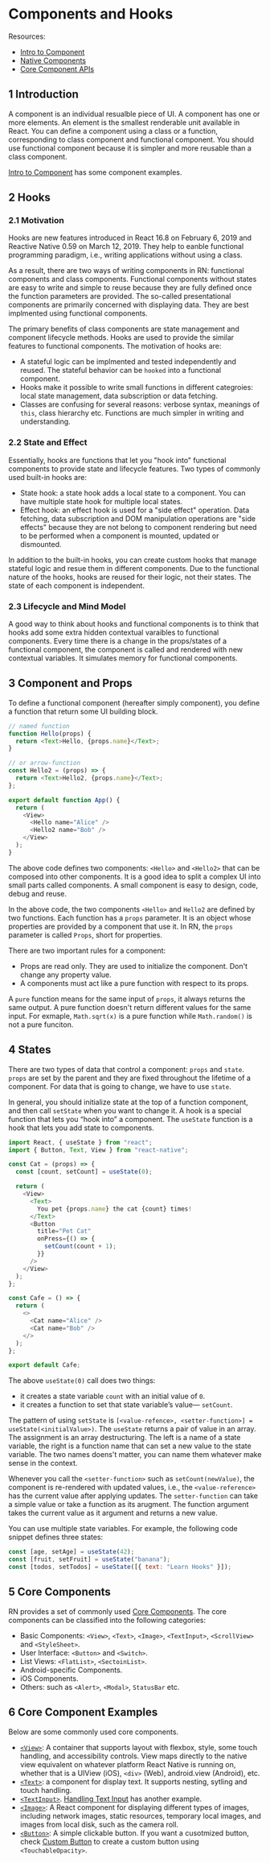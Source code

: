 # Components and Hooks

Resources:

- [Intro to Component](https://reactnative.dev/docs/intro-react)
- [Native Components](https://reactnative.dev/docs/intro-react-native-components)
- [Core Component APIs](https://reactnative.dev/docs/components-and-apis)

## 1 Introduction

A component is an individual resualble piece of UI. A component has one or more elements. An element is the smallest renderable unit available in React. You can define a component using a class or a function, corresponding to class component and functional component. You should use functional component because it is simpler and more reusable than a class component.

[Intro to Component](https://reactnative.dev/docs/intro-react) has some component examples.

## 2 Hooks

### 2.1 Motivation

Hooks are new features introduced in React 16.8 on February 6, 2019 and Reactive Native 0.59 on March 12, 2019. They help to eanble functional programming paradigm, i.e., writing applications without using a class.

As a result, there are two ways of writing components in RN: functional components and class components. Functional components without states are easy to write and simple to reuse because they are fully defined once the function parameters are provided. The so-called presentational components are primarily concerned with displaying data. They are best implmented using functional components.

The primary benefits of class components are state management and component lifecycle methods. Hooks are used to provide the similar features to functional components. The motivation of hooks are:

- A stateful logic can be implmented and tested independently and reused. The stateful behavior can be `hooked` into a functional component.
- Hooks make it possible to write small functions in different categroies: local state management, data subscription or data fetching.
- Classes are confusing for several reasons: verbose syntax, meanings of `this`, class hierarchy etc. Functions are much simpler in writing and understanding.

### 2.2 State and Effect

Essentially, hooks are functions that let you "hook into" functional components to provide state and lifecycle features. Two types of commonly used built-in hooks are:

- State hook: a state hook adds a local state to a component. You can have multiple state hook for multiple local states.
- Effect hook: an effect hook is used for a "side effect" operation. Data fetching, data subscription and DOM manipulation operations are "side effects" because they are not belong to component rendering but need to be performed when a component is mounted, updated or dismounted.

In addition to the built-in hooks, you can create custom hooks that manage stateful logic and resue them in different components. Due to the functional nature of the hooks, hooks are reused for their logic, not their states. The state of each component is independent.

### 2.3 Lifecycle and Mind Model

A good way to think about hooks and functional components is to think that hooks add some extra hidden contextual varaibles to functional components. Every time there is a change in the props/states of a functional component, the component is called and rendered with new contextual variables. It simulates memory for functional components.

## 3 Component and Props

To define a functional component (hereafter simply component), you define a function that return some UI building block.

```js
// named function
function Hello(props) {
  return <Text>Hello, {props.name}</Text>;
}

// or arrow-function
const Hello2 = (props) => {
  return <Text>Hello2, {props.name}</Text>;
};

export default function App() {
  return (
    <View>
      <Hello name="Alice" />
      <Hello2 name="Bob" />
    </View>
  );
}
```

The above code defines two components: `<Hello>` and `<Hello2>` that can be composed into other components. It is a good idea to split a complex UI into small parts called components. A small component is easy to design, code, debug and reuse.

In the above code, the two components `<Hello>` and `Hello2` are defined by two functions. Each function has a `props` parameter. It is an object whose properties are provided by a component that use it. In RN, the `props` parameter is called `Props`, short for properties.

There are two important rules for a component:

- Props are read only. They are used to initialize the component. Don't change any property value.
- A components must act like a pure function with respect to its props.

A `pure` function means for the same input of `props`, it always returns the same output. A pure function doesn't return different values for the same input. For exmaple, `Math.sqrt(x)` is a pure function while `Math.random()` is not a pure funciton.

## 4 States

There are two types of data that control a component: `props` and `state`. `props` are set by the parent and they are fixed throughout the lifetime of a component. For data that is going to change, we have to use `state`.

In general, you should initialize state at the top of a function component, and then call `setState` when you want to change it. A hook is a special function that lets you “hook into” a component. The `useState` function is a hook that lets you add state to components.

```js
import React, { useState } from "react";
import { Button, Text, View } from "react-native";

const Cat = (props) => {
  const [count, setCount] = useState(0);

  return (
    <View>
      <Text>
        You pet {props.name} the cat {count} times!
      </Text>
      <Button
        title="Pet Cat"
        onPress={() => {
          setCount(count + 1);
        }}
      />
    </View>
  );
};

const Cafe = () => {
  return (
    <>
      <Cat name="Alice" />
      <Cat name="Bob" />
    </>
  );
};

export default Cafe;
```

The above `useState(0)` call does two things:

- it creates a state variable `count` with an initial value of `0`.
- it creates a function to set that state variable’s value— `setCount`.

The pattern of using `setState` is `[<value-refence>, <setter-function>] = useState(<initialValue>)`. The `useState` returns a pair of value in an array. The assignment is an array destructuring. The left is a name of a state variable, the right is a function name that can set a new value to the state variable. The two names doens't matter, you can name them whatever make sense in the context.

Whenever you call the `<setter-function>` such as `setCount(newValue)`, the component is re-rendered with updated values, i.e., the `<value-reference>` has the current value after applying updates. The `setter-function` can take a simple value or take a function as its arugment. The function argument takes the current value as it argument and returns a new value.

You can use multiple state variables. For example, the following code snippet defines three states:

```js
const [age, setAge] = useState(42);
const [fruit, setFruit] = useState("banana");
const [todos, setTodos] = useState([{ text: "Learn Hooks" }]);
```

## 5 Core Components

RN provides a set of commonly used [Core Components](https://reactnative.dev/docs/components-and-apis). The core components can be classified into the following categories:

- Basic Components: `<View>`, `<Text>`, `<Image>`, `<TextInput>`, `<ScrollView>` and `<StyleSheet>`.
- User Interface: `<Button>` and `<Switch>`.
- List Views: `<FlatList>`, `<SectoinList>`.
- Android-specific Components.
- iOS Components.
- Others: such as `<Alert>`, `<Modal>`, `StatusBar` etc.

## 6 Core Component Examples

Below are some commonly used core components.

- [`<View>`](https://reactnative.dev/docs/view): A container that supports layout with flexbox, style, some touch handling, and accessibility controls. View maps directly to the native view equivalent on whatever platform React Native is running on, whether that is a UIView (iOS), `<div>` (Web), android.view (Android), etc.
- [`<Text>`](https://reactnative.dev/docs/text): a component for display text. It supports nesting, sytling and touch handling.
- [`<TextInput>`](https://reactnative.dev/docs/textinput). [Handling Text Input](https://reactnative.dev/docs/handling-text-input) has another example.
- [`<Image>`](https://reactnative.dev/docs/image): A React component for displaying different types of images, including network images, static resources, temporary local images, and images from local disk, such as the camera roll.
- [`<Button>`](https://reactnative.dev/docs/button): A simple clickable button. If you want a cusotmized button, check [Custom Button](https://docs.expo.io/tutorial/button/) to create a custom button using `<TouchableOpacity>`.
